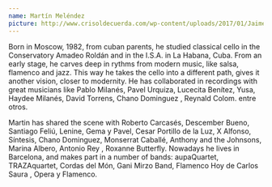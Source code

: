 ```yaml
---
name: Martín Meléndez
picture: http://www.crisoldecuerda.com/wp-content/uploads/2017/01/Jaime-Muñoz-foto-env-123x123-2017.jpg
---
```


Born in Moscow, 1982, from cuban parents, he studied classical cello in the Conservatory Amadeo Roldán and in the I.S.A. in La Habana, Cuba. From an early stage, he carves deep in rythms from modern music, like salsa, flamenco and jazz. This way he takes the cello into a different path, gives it another vision, closer to modernity. He has collaborated in recordings with great musicians like Pablo Milanés, Pavel Urquiza, Lucecita Benítez, Yusa, Haydee Milanés, David Torrens, Chano Dominguez , Reynald Colom. entre otros.

Martin has shared the scene with Roberto Carcasés, Descember Bueno, Santiago Feliú, Lenine, Gema y Pavel, Cesar Portillo de la Luz, X Alfonso, Síntesis, Chano Dominguez, Monserrat Caballé, Anthony and the Johnsons, Marina Albero, Antonio Rey , Roxanne Butterfly. Nowadays he lives in Barcelona, and makes part in a number of bands: aupaQuartet, TRAZAquartet, Cordas del Món, Gani Mirzo Band, Flamenco Hoy de Carlos Saura , Opera y Flamenco.
